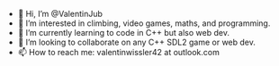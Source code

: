 - 👋 Hi, I’m @ValentinJub
- 👀 I’m interested in climbing, video games, maths, and programming. 
- 🌱 I’m currently learning to code in C++ but also web dev. 
- 💞️ I’m looking to collaborate on any C++ SDL2 game or web dev.
- 📫 How to reach me: valentinwissler42 at outlook.com

<!---
ValentinJub/ValentinJub is a ✨ special ✨ repository because its `README.md` (this file) appears on your GitHub profile.
You can click the Preview link to take a look at your changes.
--->

